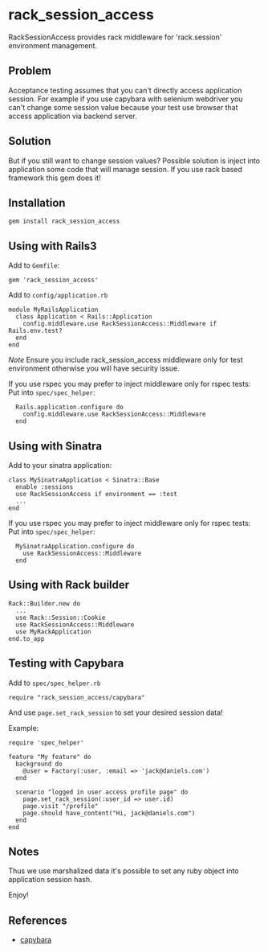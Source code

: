 # rack_session_access

RackSessionAccess provides rack middleware for 'rack.session' environment management.

## Problem

Acceptance testing assumes that you can't directly access application session.
For example if you use capybara with selenium webdriver you can't change some session value
because your test use browser that access application via backend server.

## Solution

But if you still want to change session values?
Possible solution is inject into application some code that will manage session.
If you use rack based framework this gem does it!

## Installation

    gem install rack_session_access

## Using with Rails3

Add to `Gemfile`:

    gem 'rack_session_access'

Add to `config/application.rb`

    module MyRailsApplication
      class Application < Rails::Application
        config.middleware.use RackSessionAccess::Middleware if Rails.env.test?
      end
    end

*Note* Ensure you include rack_session_access middleware only for test environment
otherwise you will have security issue.

If you use rspec you may prefer to inject middleware only for rspec tests:
Put into `spec/spec_helper`:

      Rails.application.configure do
        config.middleware.use RackSessionAccess::Middleware
      end

## Using with Sinatra

Add to your sinatra application:

    class MySinatraApplication < Sinatra::Base
      enable :sessions
      use RackSessionAccess if environment == :test
      ...
    end

If you use rspec you may prefer to inject middleware only for rspec tests:
Put into `spec/spec_helper`:

      MySinatraApplication.configure do
        use RackSessionAccess::Middleware
      end

## Using with Rack builder

    Rack::Builder.new do
      ...
      use Rack::Session::Cookie
      use RackSessionAccess::Middleware
      use MyRackApplication
    end.to_app

## Testing with Capybara

Add to `spec/spec_helper.rb`

    require "rack_session_access/capybara"

And use `page.set_rack_session` to set your desired session data!

Example:

    require 'spec_helper'

    feature "My feature" do
      background do
        @user = Factory(:user, :email => 'jack@daniels.com')
      end

      scenario "logged in user access profile page" do
        page.set_rack_session(:user_id => user.id)
        page.visit "/profile"
        page.should have_content("Hi, jack@daniels.com")
      end
    end


## Notes

Thus we use marshalized data it's possible to set any ruby object into application session hash.

Enjoy!


## References

* [capybara](https://github.com/jnicklas/capybara)
